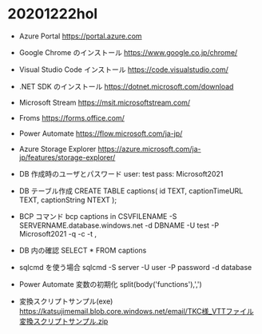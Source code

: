 # 20201222hol

- Azure Portal
https://portal.azure.com

- Google Chrome のインストール
https://www.google.co.jp/chrome/

- Visual Studio Code インストール
https://code.visualstudio.com/

- .NET SDK のインストール
https://dotnet.microsoft.com/download

- Microsoft Stream 
https://msit.microsoftstream.com/

- Froms
https://forms.office.com/

- Power Automate
https://flow.microsoft.com/ja-jp/

- Azure Storage Explorer
https://azure.microsoft.com/ja-jp/features/storage-explorer/

- DB 作成時のユーザとパスワード
user: test
pass: Microsoft2021

- DB テーブル作成
CREATE TABLE captions(
id TEXT,
captionTimeURL TEXT,
captionString NTEXT
);

- BCP コマンド
bcp captions in CSVFILENAME -S SERVERNAME.database.windows.net -d DBNAME -U test -P Microsoft2021 -q -c -t ,

- DB 内の確認
SELECT * FROM captions

- sqlcmd を使う場合
sqlcmd -S server -U user -P password -d database

- Power Automate 変数の初期化
split(body('functions'),',')



- 変換スクリプトサンプル(exe)
https://katsujimemail.blob.core.windows.net/email/TKC様_VTTファイル変換スクリプトサンプル.zip
